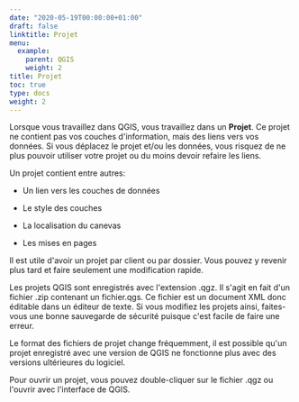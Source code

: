 ```yaml
---
date: "2020-05-19T00:00:00+01:00"
draft: false
linktitle: Projet
menu:
  example:
    parent: QGIS
    weight: 2
title: Projet
toc: true
type: docs
weight: 2
---
```



Lorsque vous travaillez dans QGIS, vous travaillez dans un **Projet**. Ce projet ne contient pas vos couches d'information, mais des liens vers vos données. Si vous déplacez le projet et/ou les données, vous risquez de ne plus pouvoir utiliser votre projet ou du moins devoir refaire les liens. 


Un projet contient entre autres:

* Un lien vers les couches de données

* Le style des couches

* La localisation du canevas

* Les mises en pages

Il est utile d'avoir un projet par client ou par dossier. Vous pouvez y revenir plus tard et faire seulement une modification rapide.

Les projets QGIS sont enregistrés avec l'extension .qgz. Il s'agit en fait d'un fichier .zip contenant un fichier.qgs. Ce fichier est un document XML donc éditable dans un éditeur de texte. Si vous modifiez les projets ainsi, faites-vous une bonne sauvegarde de sécurité puisque c'est facile de faire une erreur.

Le format des fichiers de projet change fréquemment, il est possible qu'un projet enregistré avec une version de QGIS ne fonctionne plus avec des versions ultérieures du logiciel.

Pour ouvrir un projet, vous pouvez double-cliquer sur le fichier .qgz ou l'ouvrir avec l'interface de QGIS.


